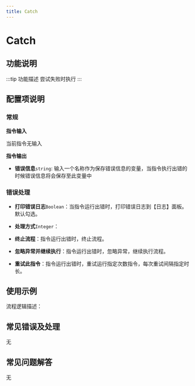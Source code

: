 ```yaml
---
title: Catch
---
```


# Catch

## 功能说明

:::tip 功能描述
尝试失败时执行
:::

## 配置项说明

### 常规

**指令输入**

当前指令无输入


**指令输出**

- **错误信息**`string`: 输入一个名称作为保存错误信息的变量，当指令执行出错的时候错误信息将会保存至此变量中

### 错误处理

- **打印错误日志**`Boolean`：当指令运行出错时，打印错误日志到【日志】面板。默认勾选。

- **处理方式**`Integer`：

 - **终止流程**：指令运行出错时，终止流程。

 - **忽略异常并继续执行**：指令运行出错时，忽略异常，继续执行流程。

 - **重试此指令**：指令运行出错时，重试运行指定次数指令，每次重试间隔指定时长。

## 使用示例

流程逻辑描述：

## 常见错误及处理

无

## 常见问题解答

无

